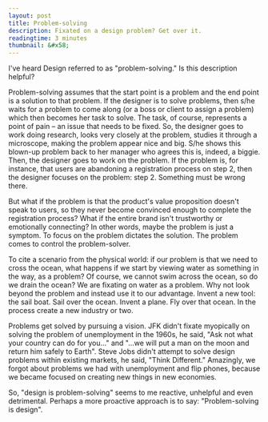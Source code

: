 ```yaml
---
layout: post
title: Problem-solving
description: Fixated on a design problem? Get over it.
readingtime: 3 minutes
thumbnail: &#x58;
---
```


I've heard Design referred to as "problem-solving." Is this description helpful?

Problem-solving assumes that the start point is a problem and the end point is a solution to that problem. If the designer is to solve problems, then s/he waits for a problem to come along (or a boss or client to assign a problem) which then becomes her task to solve. The task, of course, represents a point of pain – an issue that needs to be fixed. So, the designer goes to work doing research, looks very closely at the problem, studies it through a microscope, making the problem appear nice and big. S/he shows this blown-up problem back to her manager who agrees this is, indeed, a biggie. Then, the designer goes to work on the problem. If the problem is, for instance, that users are abandoning a registration process on step 2, then the designer focuses on the problem: step 2. Something must be wrong there.

But what if the problem is that the product's value proposition doesn't speak to users, so they never become convinced enough to complete the registration process? What if the entire brand isn't trustworthy or emotionally connecting? In other words, maybe the problem is just a symptom. To focus on the problem dictates the solution. The problem comes to control the problem-solver.

To cite a scenario from the physical world: if our problem is that we need to cross the ocean, what happens if we start by viewing water as something in the way, as a problem? Of course, we cannot swim across the ocean, so do we drain the ocean? We are fixating on water as a problem. Why not look beyond the problem and instead use it to our advantage. Invent a new tool: the sail boat. Sail over the ocean. Invent a plane. Fly over that ocean. In the process create a new industry or two.

Problems get solved by pursuing a vision. JFK didn't fixate myopically on solving the problem of unemployment in the 1960s, he said, "Ask not what your country can do for you…" and "…we will put a man on the moon and return him safely to Earth". Steve Jobs didn't attempt to solve design problems within existing markets, he said, "Think Different." Amazingly, we forgot about problems we had with unemployment and flip phones, because we became focused on creating new things in new economies.

So, "design is problem-solving" seems to me reactive, unhelpful and even detrimental. Perhaps a more proactive approach is to say: "Problem-solving is design".